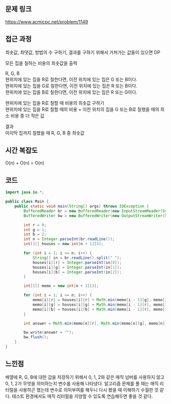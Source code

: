## 문제 링크
https://www.acmicpc.net/problem/1149

## 접근 과정
최솟값, 최댓값, 방법의 수 구하기, 결과를 구하기 위해서 거쳐가는 값들이 있으면 DP  

모든 집을 칠하는 비용의 최솟값을 출력  

R, G, B  
현위치에 있는 집을 R로 칠한다면, 이전 위치에 있는 집은 G 또는 B이다.  
현위치에 있는 집을 G로 칠한다면, 이전 위치에 있는 집은 R 또는 B이다.  
현위치에 있는 집을 B로 칠한다면, 이전 위치에 있는 집은 R 또는 G이다.  

현위치에 있는 집을 R로 칠할 때 비용의 최솟값 구하기  
현위치에 있는 집을 R로 칠할 때의 비용 + 이전 위치의 집을 G 또는 B로 칠했을 때의 최소 비용 중 더 작은 값  

결과  
마지막 집까지 칠했을 때 R, G, B 중 최솟값


## 시간 복잡도
O(n) + O(n) = O(n)

## 코드
```java
import java.io.*;

public class Main {
    public static void main(String[] args) throws IOException {
        BufferedReader br = new BufferedReader(new InputStreamReader(System.in));
        BufferedWriter bw = new BufferedWriter(new OutputStreamWriter(System.out));

        int r = 0;
        int g = 1;
        int b = 2;
        int n = Integer.parseInt(br.readLine());
        int[][] houses = new int[n + 1][3];

        for (int i = 1; i <= n; i++) {
            String[] in = br.readLine().split(" ");
            houses[i][r] = Integer.parseInt(in[0]);
            houses[i][g] = Integer.parseInt(in[1]);
            houses[i][b] = Integer.parseInt(in[2]);
        }

        int[][] memo = new int[n + 1][3];

        for (int i = 1; i <= n; i++) {
            memo[i][r] = houses[i][r] + Math.min(memo[i - 1][g], memo[i - 1][b]);
            memo[i][g] = houses[i][g] + Math.min(memo[i - 1][r], memo[i - 1][b]);
            memo[i][b] = houses[i][b] + Math.min(memo[i - 1][r], memo[i - 1][g]);
        }

        int answer = Math.min(memo[n][r], Math.min(memo[n][g], memo[n][b]));

        bw.write(answer + "");
        bw.flush();
    }
}
```

## 느낀점
배열에 R, G, B에 대한 갑을 저장하기 위해서 0, 1, 2와 같은 매직 넘버를 사용하지 않고 0, 1, 2가 무엇을 의미하는지 변수를 사용해 나타냈다.
알고리즘 문제를 풀 때는 매직 리터럴을 사용하곤 했는데 변수로 의미부여를 해두니 다시 봤을 때 이해하기 수월한 것 같다. 테스트 환경에서도 매직 리터럴을 지양할 수 있도록 연습해두면 좋을 것 같다.
